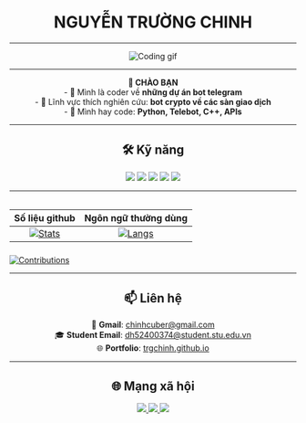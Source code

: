 <h1 align="center">NGUYỄN TRƯỜNG CHINH</h1>

---
<p align="center">
  <img src="https://media.giphy.com/media/qgQUggAC3Pfv687qPC/giphy.gif" width="" alt="Coding gif"/>
</p>

---

<p align="center">
<b>👋 CHÀO BẠN</b></br>
- 🔭 Mình là coder về <b>những dự án bot telegram</b><br>  
- 🌱 Lĩnh vực thích nghiên cứu: <b>bot crypto về các sàn giao dịch</b><br>  
- 💬 Mình hay code: <b>Python, Telebot, C++, APIs</b><br>  
</p>

---

<h2 align = "center">🛠 Kỹ năng</h2>
<p align="center">
  <img src="https://img.shields.io/badge/-Python-333?style=for-the-badge&logo=python&logoColor=yellow"/>
  <img src="https://img.shields.io/badge/-C++-333?style=for-the-badge&logo=c%2B%2B&logoColor=blue"/>
  <img src="https://img.shields.io/badge/-Telegram Bot-333?style=for-the-badge&logo=telegram&logoColor=white"/>
  <img src="https://img.shields.io/badge/-APIs-333?style=for-the-badge&logo=linux"/>
  <img src="https://img.shields.io/badge/-CMD-333?style=for-the-badge&logo=windows-terminal&logoColor=white"/>
</p>

---

<div align="center">
<table>
  
| Số liệu github              | Ngôn ngữ thường dùng |
:-:|:-:
[![Stats](https://acedev003-readme-stats.vercel.app/api?username=trgchinhh&show_icons=true&theme=radical&count_private=true&hide=issues,contribs)](https://github.com/trgchinhh)|[![Langs](https://acedev003-readme-stats.vercel.app/api/top-langs/?username=trgchinhh&layout=compact&theme=radical)](https://github.com/trgchinhh)
</table>
  </div>

###
[![Contributions](https://fabianocouto-activity-graph.vercel.app/graph/?username=trgchinhh&theme=react-dark)](https://github.com/trgchinhh)

---

<h2 align="center">📫 Liên hệ</h2>
<p align="center">
  📧 <b>Gmail</b>: <a href="https://mail.google.com/mail/?view=cm&fs=1&to=chinhcuber@gmail.com" target="_blank" rel="noopener noreferrer">chinhcuber@gmail.com</a><br>
  🎓 <b>Student Email</b>: <a href="https://mail.google.com/mail/?view=cm&fs=1&to=dh52400374@student.stu.edu.vn" target="_blank" rel="noopener noreferrer">dh52400374@student.stu.edu.vn</a><br>
  🌐 <b>Portfolio</b>: <a href="https://trgchinhh.github.io/web/" target="_blank" rel="noopener noreferrer">trgchinh.github.io</a>
</p>

---

<h2 align = "center">🌐 Mạng xã hội</h2>
<p align="center">
  <a href="https://github.com/trgchinhh" target="_blank">
    <img src="https://img.shields.io/badge/GitHub-100000?style=for-the-badge&logo=github&logoColor=white" />
  </a>
  <a href="https://t.me/trgchinhh" target="_blank">
    <img src="https://img.shields.io/badge/Telegram-2CA5E0?style=for-the-badge&logo=telegram&logoColor=white" />
  </a>
  <a href="https://facebook.com/trgchinhh" target="_blank">
    <img src="https://img.shields.io/badge/Facebook-1877F2?style=for-the-badge&logo=facebook&logoColor=white" />
  </a>
</p>
